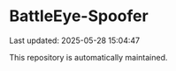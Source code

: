 # BattleEye-Spoofer

Last updated: 2025-05-28 15:04:47

This repository is automatically maintained.
